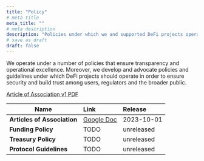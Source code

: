 ```yaml
---
title: "Policy"
# meta title
meta_title: ""
# meta description
description: "Policies under which we and supported DeFi projects operate"
# save as draft
draft: false
---
```


We operate under a number of policies that ensure transparency and operational excellence. Moreover, we develop and advocate policies and guidelines under which DeFi projects should operate in order to ensure security and build trust among users, regulators and the broader public.

[Article of Association v1 PDF](/pdf/articles-of-association-v1.pdf)

| Name                         |      Link    |  Release |
| ---------------------------- | :----------- | :---- |
| **Articles of Association**  | [Google Doc](https://docs.google.com/document/d/1ZtxheQp8UpX0uhrGu7nrhR7Afc48WXSIal-DRSVMaHg/edit?usp=sharing) | 2023-10-01 |
| **Funding Policy**           | TODO         |   unreleased |
| **Treasury Policy**          | TODO         |   unreleased |
| **Protocol Guidelines**      | TODO         |   unreleased |
